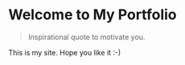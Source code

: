 # Welcome to My Portfolio

> Inspirational quote to motivate you. 

This is my site. Hope you like it :-)